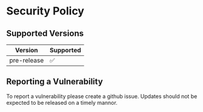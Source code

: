# Security Policy

## Supported Versions

| Version     | Supported          |
| ----------- | ------------------ |
| pre-release | :white_check_mark: |

## Reporting a Vulnerability

To report a vulnerability please create a github issue.
Updates should not be expected to be released on a timely mannor.
